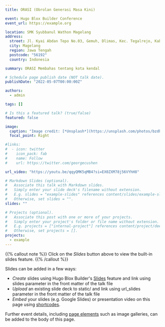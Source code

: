 ```yaml
---
title: ORASI (Obrolan Generasi Masa Kini)

event: Hugo Blox Builder Conference
event_url: https://example.org

location: SMK Syubbanul Wathon Magelang
address:
  street: Jl. Kyai Abdan Tepo No.03, Gemuh, Dlimas, Kec. Tegalrejo, Kabupaten ,
  city: Magelang
  region: Jawa Tengah
  postcode: "56192"
  country: Indonesia

summary: ORASI Membahas tentang kota kendal

# Schedule page publish date (NOT talk date).
publishDate: "2022-05-07T00:00:00Z"

authors:
  - admin

tags: []

# Is this a featured talk? (true/false)
featured: false

image:
  caption: "Image credit: [*Unsplash*](https://unsplash.com/photos/bzdhc5b3Bxs)"
  focal_point: Right

#links:
#  - icon: twitter
#    icon_pack: fab
#    name: Follow
#    url: https://twitter.com/georgecushen

url_video: "https://youtu.be/qqyQMK5qMB4?si=EX0ZXM78j56VYhH8"

# Markdown Slides (optional).
#   Associate this talk with Markdown slides.
#   Simply enter your slide deck's filename without extension.
#   E.g. slides = "example-slides" references content/slides/example-slides.md.
#   Otherwise, set slides = "".
slides: ""

# Projects (optional).
#   Associate this post with one or more of your projects.
#   Simply enter your project's folder or file name without extension.
#   E.g. projects = ["internal-project"] references content/project/deep-learning/index.md.
#   Otherwise, set projects = [].
projects:
  - example
---
```


{{% callout note %}}
Click on the _Slides_ button above to view the built-in slides feature.
{{% /callout %}}

Slides can be added in a few ways:

- _Create_ slides using Hugo Blox Builder's [Slides](https://docs.hugoblox.com/reference/content-types/) feature and link using slides parameter in the front matter of the talk file
- _Upload_ an existing slide deck to static/ and link using url_slides parameter in the front matter of the talk file
- _Embed_ your slides (e.g. Google Slides) or presentation video on this page using [shortcodes](https://docs.hugoblox.com/reference/markdown/).

Further event details, including [page elements](https://docs.hugoblox.com/reference/markdown/) such as image galleries, can be added to the body of this page.
